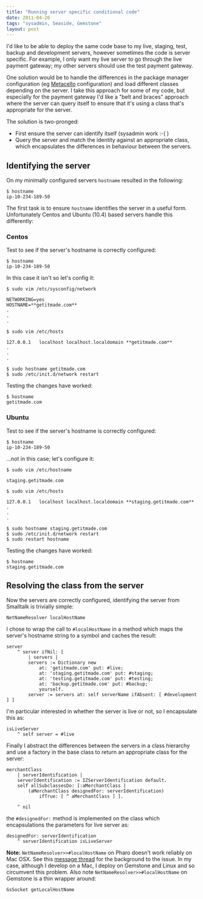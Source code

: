 ```yaml
---
title: "Running server specific conditional code"
date: 2011-04-26
tags: "sysadmin, Seaside, Gemstone"
layout: post
---
```

I'd like to be able to deploy the same code base to my live, staging, test, backup and development servers, however sometimes the code is server specific. For example, I only want my live server to go through the live payment gateway; my other servers should use the test payment gateway.

One solution would be to handle the differences in the package manager configuration (eg [Metacello](http://code.google.com/p/metacello/) configuration) and load different classes depending on the server. I take this approach for some of my code, but especially for the payment gateway I'd like a "belt and braces" approach where the server can query itself to ensure that it's using a class that's appropriate for the server.

The solution is two-pronged:
* First ensure the server can identify itself (sysadmin work :-( )
* Query the server and match the identity against an appropriate class, which encapsulates the differences in behaviour between the servers.


## Identifying the server
On my minimally configured servers `hostname` resulted in the following:
```
$ hostname
ip-10-234-189-50
```

The first task is to ensure `hostname` identifies the server in a useful form. Unfortunately Centos and Ubuntu (10.4) based servers handle this differently:

### Centos
Test to see if the server's hostname is correctly configured:
```
$ hostname
ip-10-234-189-50
```
In this case it isn't so let's config it:
```
$ sudo vim /etc/sysconfig/network
```
```
NETWORKING=yes
HOSTNAME=**getitmade.com**
.
.
.
```

```
$ sudo vim /etc/hosts
```
```
127.0.0.1   localhost localhost.localdomain **getitmade.com**
.
.
.
```


```
$ sudo hostname getitmade.com
$ sudo /etc/init.d/network restart
```

Testing the changes have worked:
```
$ hostname
getitmade.com
```

### Ubuntu
Test to see if the server's hostname is correctly configured:
```
$ hostname
ip-10-234-189-50
```
...not in this case; let's configure it:
```
$ sudo vim /etc/hostname
```
```
staging.getitmade.com
```

```
$ sudo vim /etc/hosts
```
```
127.0.0.1   localhost localhost.localdomain **staging.getitmade.com**
.
.
.
```

```
$ sudo hostname staging.getitmade.com
$ sudo /etc/init.d/network restart
$ sudo restart hostname
```

Testing the changes have worked:
```
$ hostname
staging.getitmade.com
```

## Resolving the class from the server
Now the servers are correctly configured, identifying the server from Smalltalk is trivially simple:
```smalltalk
NetNameResolver localHostName
```

I chose to wrap the call to `#localHostName` in a method which maps the server's hostname string to a symbol and caches the result:

```smalltalk
server
	^ server ifNil: [
		| servers |
		servers := Dictionary new
		 	at: 'getitmade.com' put: #live;
			at: 'staging.getitmade.com' put: #staging;
			at: 'testing.getitmade.com' put: #testing;
			at: 'backup.getitmade.com' put: #backup;
			yourself.
		server := servers at: self serverName ifAbsent: [ #development ] ]
```


I'm particular interested in whether the server is live or not, so I encapsulate this as:

```smalltalk
isLiveServer
	^ self server = #live
```

Finally I abstract the differences between the servers in a class hierarchy and use a factory in the base class to return an appropriate class for the server:

```smalltalk
merchantClass
	| serverIdentification |
	serverIdentification := IZServerIdentification default.
	self allSubclassesDo: [:aMerchantClass |
		(aMerchantClass designedFor: serverIdentification)
			ifTrue: [ ^ aMerchantClass ] ].

	^ nil
```


the `#designedFor:` method is implemented on the class which encapsulations the parameters for live server as:

```smalltalk
designedFor: serverIdentification
	^ serverIdentification isLiveServer
```


**Note:** `NetNameResolver>>#localHostName` on Pharo doesn't work reliably on Mac OSX. See this [message thread](http://lists.squeakfoundation.org/pipermail/squeak-dev/2010-March/146746.html) for the background to the issue. In my case, although I develop on a Mac, I deploy on Gemstone and Linux and so circumvent this problem. Also note `NetNameResolver>>#localHostName` on Gemstone is a thin wrapper around:
```smalltalk
GsSocket getLocalHostName
```
